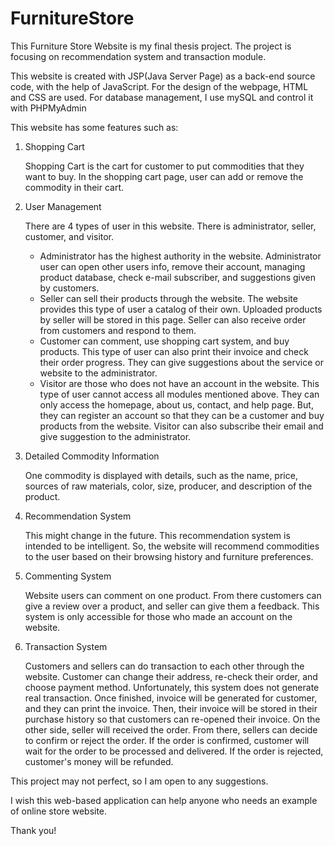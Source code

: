 # FurnitureStore
This Furniture Store Website is my final thesis project. The project is focusing on recommendation system and transaction module. 

This website is created with JSP(Java Server Page) as a back-end source code, with the help of JavaScript.
For the design of the webpage, HTML and CSS are used.
For database management, I use mySQL and control it with PHPMyAdmin

This website has some features such as:
1. Shopping Cart

   Shopping Cart is the cart for customer to put commodities that they want to buy.
   In the shopping cart page, user can add or remove the commodity in their cart.

2. User Management

   There are 4 types of user in this website. There is administrator, seller, customer, and visitor.
   - Administrator has the highest authority in the website. Administrator user can open other users info,
     remove their account, managing product database, check e-mail subscriber, and suggestions given by customers.
   - Seller can sell their products through the website. The website provides this type of user a catalog of their own.
     Uploaded products by seller will be stored in this page. Seller can also receive order from customers and respond to them.
   - Customer can comment, use shopping cart system, and buy products. This type of user can also print their invoice and check
     their order progress. They can give suggestions about the service or website to the administrator.
   - Visitor are those who does not have an account in the website. This type of user cannot access all modules mentioned above.
     They can only access the homepage, about us, contact, and help page. But, they can register an account so that they can be
     a customer and buy products from the website. Visitor can also subscribe their email and give suggestion to the administrator.

3. Detailed Commodity Information

   One commodity is displayed with details, such as the name, price, sources of raw materials, color, size, producer,
   and description of the product.

4. Recommendation System

   This might change in the future. This recommendation system is intended to be intelligent. So, the website will recommend
   commodities to the user based on their browsing history and furniture preferences.

5. Commenting System

   Website users can comment on one product. From there customers can give a review over a product, and seller can give them
   a feedback. This system is only accessible for those who made an account on the website.

6. Transaction System

   Customers and sellers can do transaction to each other through the website. Customer can change their address, re-check their
   order, and choose payment method. Unfortunately, this system does not generate real transaction. Once finished, invoice will
   be generated for customer, and they can print the invoice. Then, their invoice will be stored in their purchase history so that
   customers can re-opened their invoice. On the other side, seller will received the order. From there, sellers can decide to 
   confirm or reject the order. If the order is confirmed, customer will wait for the order to be processed and delivered. If the
   order is rejected, customer's money will be refunded.

This project may not perfect, so I am open to any suggestions.

I wish this web-based application can help anyone who needs an example of online store website.

Thank you!
